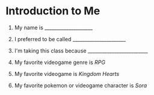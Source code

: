 # Introduction to Me

1. My name is ____________________

1. I preferred to be called ______________________

1. I'm taking this class because _________________________

1. My favorite videogame genre is *RPG*

1. My favorite videogame is *Kingdom Hearts*

1. My favorite pokemon or videogame character is *Sora*
